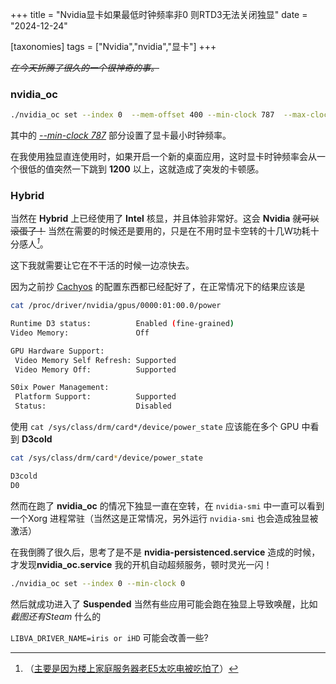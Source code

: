 +++
title =  "Nvidia显卡如果最低时钟频率非0 则RTD3无法关闭独显"
date = "2024-12-24"

[taxonomies]
tags = ["Nvidia","nvidia","显卡"]
+++

~~*在今天折腾了很久的一个很神奇的事。*~~

<!--more-->

<!--more-->

<!--more-->

<!--more-->

### nvidia_oc

```bash
./nvidia_oc set --index 0  --mem-offset 400 --min-clock 787  --max-clock 2100
```

其中的 <u>*--min-clock 787*</u> 部分设置了显卡最小时钟频率。

在我使用独显直连使用时，如果开启一个新的桌面应用，这时显卡时钟频率会从一个很低的值突然一下跳到 **1200** 以上，这就造成了突发的卡顿感。



### Hybrid

当然在 **Hybrid** 上已经使用了 **Intel** 核显，并且体验非常好。这会 **Nvidia** ~~就可以滚蛋了！~~ 当然在需要的时候还是要用的，只是在不用时显卡空转的十几W功耗十分感人<cite>[^1]</cite>。

这下我就需要让它在不干活的时候一边凉快去。

因为之前抄 [Cachyos](https://wiki.cachyos.org/features/cachyos_settings/) 的配置东西都已经配好了，在正常情况下的结果应该是

```bash
cat /proc/driver/nvidia/gpus/0000:01:00.0/power

Runtime D3 status:          Enabled (fine-grained)
Video Memory:               Off

GPU Hardware Support:
 Video Memory Self Refresh: Supported
 Video Memory Off:          Supported

S0ix Power Management:
 Platform Support:          Supported
 Status:                    Disabled
```

使用 `cat /sys/class/drm/card*/device/power_state` 应该能在多个 GPU 中看到 **D3cold**

```bash
cat /sys/class/drm/card*/device/power_state

D3cold
D0
```

然而在跑了 **nvidia_oc** 的情况下独显一直在空转，在 `nvidia-smi` 中一直可以看到一个Xorg 进程常驻（当然这是正常情况，另外运行 `nvidia-smi` 也会造成独显被激活）

在我倒腾了很久后，思考了是不是 **nvidia-persistenced.service** 造成的时候，才发现**nvidia_oc.service** 我的开机自动超频服务，顿时灵光一闪！

```bash
./nvidia_oc set --index 0 --min-clock 0
```

然后就成功进入了 **Suspended** 当然有些应用可能会跑在独显上导致唤醒，比如 *截图还有Steam* 什么的

`LIBVA_DRIVER_NAME=iris or iHD` 可能会改善一些?



[^1]:（<u>主要是因为楼上家庭服务器老E5太吃电被吃怕了</u>）












